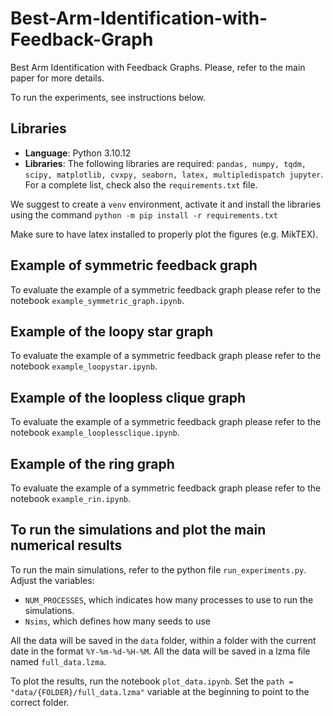 # Best-Arm-Identification-with-Feedback-Graph

Best Arm Identification with Feedback Graphs. Please, refer to the main paper for more details.

To run the experiments, see instructions below.


## Libraries

- **Language**: Python 3.10.12
- **Libraries**: The following libraries are required: `pandas, numpy, tqdm, scipy, matplotlib, cvxpy, seaborn, latex, multipledispatch jupyter`. For a complete list, check also the `requirements.txt` file.

We suggest to create a `venv` environment, activate it and install the libraries using the command `python -m pip install -r requirements.txt`

Make sure to have latex installed to properly plot the figures (e.g. MikTEX).

## Example of symmetric feedback graph
To evaluate the example of a symmetric feedback graph please refer to the notebook `example_symmetric_graph.ipynb`.

## Example of the loopy star graph
To evaluate the example of a symmetric feedback graph please refer to the notebook `example_loopystar.ipynb`.

## Example of the loopless clique graph
To evaluate the example of a symmetric feedback graph please refer to the notebook `example_looplessclique.ipynb`.

## Example of the ring graph
To evaluate the example of a symmetric feedback graph please refer to the notebook `example_rin.ipynb`.

## To run the simulations and plot the main numerical results
To run the main simulations, refer to the python file `run_experiments.py`.
Adjust the variables:
- `NUM_PROCESSES`, which indicates how many processes to use to run the simulations. 
- `Nsims`, which defines how many seeds to use

All the data will be saved in the `data` folder, within a folder with the current date
in the format `%Y-%m-%d-%H-%M`. All the data will be saved in a lzma file named `full_data.lzma`.

To plot the results, run the notebook `plot_data.ipynb`. Set the `path = "data/{FOLDER}/full_data.lzma"` variable at the beginning to point to the correct folder.